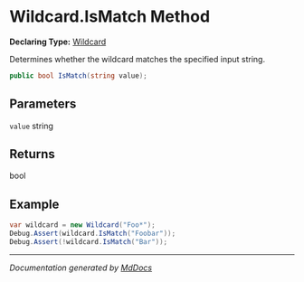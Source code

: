 # Wildcard.IsMatch Method

**Declaring Type:** [Wildcard](../Type.md)

Determines whether the wildcard matches the specified input string.

```csharp
public bool IsMatch(string value);
```

## Parameters

`value`  string

## Returns

bool

## Example

```csharp
var wildcard = new Wildcard("Foo*");
Debug.Assert(wildcard.IsMatch("Foobar"));
Debug.Assert(!wildcard.IsMatch("Bar"));
```
___

*Documentation generated by [MdDocs](https://github.com/ap0llo/mddocs)*
